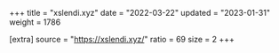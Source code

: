 +++
title = "xslendi.xyz"
date = "2022-03-22"
updated = "2023-01-31"
weight = 1786

[extra]
source = "https://xslendi.xyz/"
ratio = 69
size = 2
+++
